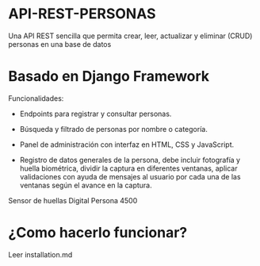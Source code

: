 # API-REST-PERSONAS
Una API REST sencilla que permita crear, leer, actualizar y eliminar (CRUD) personas en una base de datos

# Basado en Django Framework

Funcionalidades:

- Endpoints para registrar y consultar personas.

- Búsqueda y filtrado de personas por nombre o categoría.

- Panel de administración con interfaz en HTML, CSS y JavaScript.

- Registro de datos generales de Ia persona, debe incluir fotografía y huella biométrica, dividir la captura en diferentes ventanas, aplicar validaciones con ayuda de mensajes al usuario por cada una de las ventanas 
según el avance en la captura.

Sensor de huellas Digital Persona 4500

# ¿Como hacerlo funcionar?
Leer installation.md